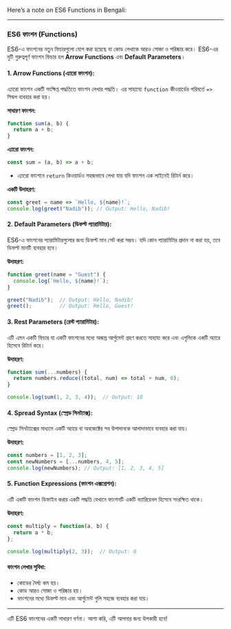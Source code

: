 Here’s a note on ES6 Functions in Bengali:

---

### **ES6 ফাংশন (Functions)**

ES6-এ ফাংশনের নতুন ফিচারগুলো যোগ করা হয়েছে যা কোড লেখাকে আরও সোজা ও পরিষ্কার করে। ES6-এর দুটি গুরুত্বপূর্ণ ফাংশন ফিচার হল **Arrow Functions** এবং **Default Parameters**।

#### **1. Arrow Functions (এ্যারো ফাংশন):**
এ্যারো ফাংশন একটি সংক্ষিপ্ত পদ্ধতিতে ফাংশন লেখার পদ্ধতি। এর সাহায্যে `function` কীওয়ার্ডের পরিবর্তে `=>` সিম্বল ব্যবহার করা হয়।

**সাধারণ ফাংশন:**
```javascript
function sum(a, b) {
  return a + b;
}
```

**এ্যারো ফাংশন:**
```javascript
const sum = (a, b) => a + b;
```

- এ্যারো ফাংশনে `return` কিওয়ার্ডও সহজভাবে লেখা যায় যদি ফাংশন এক লাইনেই রিটার্ন করে।

**একটি উদাহরণ:**
```javascript
const greet = name => `Hello, ${name}!`;
console.log(greet("Nadib")); // Output: Hello, Nadib!
```

#### **2. Default Parameters (ডিফল্ট প্যারামিটার):**
ES6-এ ফাংশনের প্যারামিটারগুলোর জন্য ডিফল্ট মান সেট করা সম্ভব। যদি কোন প্যারামিটার প্রদান না করা হয়, তবে ডিফল্ট মানটি ব্যবহার হবে।

**উদাহরণ:**
```javascript
function greet(name = "Guest") {
  console.log(`Hello, ${name}!`);
}

greet("Nadib");  // Output: Hello, Nadib!
greet();         // Output: Hello, Guest!
```

#### **3. Rest Parameters (রেস্ট প্যারামিটার):**
এটি এমন একটি ফিচার যা একটি ফাংশনের মধ্যে অজস্র আর্গুমেন্ট গ্রহণ করতে সাহায্য করে এবং এগুলিকে একটি অ্যারে হিসেবে রিটার্ন করে।

**উদাহরণ:**
```javascript
function sum(...numbers) {
  return numbers.reduce((total, num) => total + num, 0);
}

console.log(sum(1, 2, 3, 4));  // Output: 10
```

#### **4. Spread Syntax (স্প্রেড সিনট্যাক্স):**
স্প্রেড সিনট্যাক্সের মাধ্যমে একটি অ্যারে বা অবজেক্টের সব উপাদানকে আলাদাভাবে ব্যবহার করা যায়।

**উদাহরণ:**
```javascript
const numbers = [1, 2, 3];
const newNumbers = [...numbers, 4, 5];
console.log(newNumbers); // Output: [1, 2, 3, 4, 5]
```

#### **5. Function Expressions (ফাংশন এক্সপ্রেশন):**
এটি একটি ফাংশন ডিফাইন করার একটি পদ্ধতি যেখানে ফাংশনটি একটি ভ্যারিয়েবল হিসেবে সংরক্ষিত থাকে।

**উদাহরণ:**
```javascript
const multiply = function(a, b) {
  return a * b;
};

console.log(multiply(2, 3));  // Output: 6
```

#### **ফাংশন লেখার সুবিধা:**
- কোডের দৈর্ঘ্য কম হয়।
- কোড আরও সোজা ও পরিষ্কার হয়।
- ফাংশনের মধ্যে ডিফল্ট মান এবং আর্গুমেন্ট গুলি সহজে ব্যবহার করা যায়।

---

এটি ES6 ফাংশনের একটি সাধারণ বর্ণনা। আশা করি, এটি আপনার জন্য উপকারী হবে!